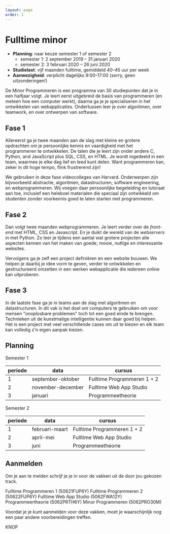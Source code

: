 ```yaml
---
layout: page
order: 1
---
```


# Fulltime minor

- **Planning**: naar keuze semester 1 of semester 2
    - semester 1: 2 september 2019 – 31 januari 2020
    - semester 2: 3 februari 2020 – 26 juni 2020
- **Studielast**: vijf maanden fulltime, gemiddeld 40–45 uur per week
- **Aanwezigheid**: verplicht dagelijks 9:00–17:00 (sorry, geen uitzonderingen!)

De Minor Programmeren is een programma van 30 studiepunten dat je in een halfjaar volgt. Je leert eerst uitgebreid de basis van programmeren (en meteen hoe een computer werkt), daarna ga je je specialiseren in het ontwikkelen van webapplicaties. Ondertussen leer je over algoritmen, over teamwork, en over ontwerpen van software.

## Fase 1

Allereerst ga je twee maanden aan de slag met kleine en grotere opdrachten om je persoonlijke kennis en vaardigheid met het programmeren te ontwikkelen. De talen die je leert zijn onder andere C, Python, and JavaScript plus SQL, CSS, en HTML. Je wordt ingedeeld in een team, waarmee je elke dag lief en leed kunt delen. Want programmeren kan, zeker in dit hoge tempo, flink frustrerend zijn!

We gebruiken in deze fase videocolleges van Harvard. Onderwerpen zijn bijvoorbeeld abstractie, algoritmen, datastructuren, software engineering, en webprogrammeren. Wij voegen daar persoonlijke begeleiding en tutoraat aan toe, inclusief een heleboel materialen die speciaal zijn ontwikkeld om studenten zonder voorkennis goed te laten starten met programmeren.

## Fase 2

Dan volgt twee maanden webprogrammeren. Je leert verder over de *front-end* met HTML, CSS en Javascript. En je duikt de wereld van de *webservers* in met Python. Zo leer je tijdens een aantal wat grotere projecten alle aspecten kennen van het maken van goede, mooie, nuttige en interessante websites.

Vervolgens ga je zelf een project definiëren en een website bouwen. We helpen je daarbij je idee vorm te geven, verder te ontwikkelen en gestructureerd omzetten in een werken webapplicatie die iedereen online kan uitproberen.

## Fase 3

In de laatste fase ga je in teams aan de slag met algoritmen en datastructuren. In dit vak is het doel om computers te gebruiken om voor mensen "onoplosbare problemen" toch tot een goed einde te brengen. Technieken uit de kunstmatige intelligentie kunnen daar goed bij helpen. Het is een project met veel verschillende cases om uit te kiezen en elk team kan volledig z'n eigen aanpak kiezen.


## Planning

Semester 1

| periode | data              | cursus                      |  
| ------- | ----------------- | --------------------------- |  
| 1       | september-oktober | Fulltime Programmeren 1 + 2 |  
| 2       | november-december | Fulltime Web App Studio     |  
| 3       | januari           | Programmeetheorie           |  

Semester 2

| periode | data           | cursus                      |  
| ------- | -------------- | --------------------------- |  
| 1       | februari-maart | Fulltime Programmeren 1 + 2 |  
| 2       | april-mei      | Fulltime Web App Studio     |  
| 3       | juni           | Programmeetheorie           |  


## Aanmelden

Om je aan te melden schrijf je je in voor de vakken uit de door jou gekozen track.

Fulltime Programmeren 1 (50621FUP6Y)
Fulltime Programmeren 2 (50622FUP6Y)
Fulltime Web App Studio (5062FWA12Y)
Programmeertheorie (5062PRTH6Y)
Minor Programmeren (5062PRO30M)

Voordat je je kunt aanmelden voor deze vakken, moet je waarschijnlijk nog een paar andere voorbereidingen treffen.

KNOP

